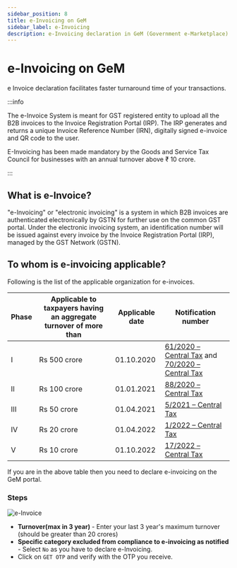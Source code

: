 ```yaml
---
sidebar_position: 8
title: e-Invoicing on GeM
sidebar_label: e-Invoicing
description: e-Invoicing declaration in GeM (Government e-Marketplace) Seller Profile
---
```


# e-Invoicing on GeM
e Invoice declaration facilitates faster turnaround time of your transactions.

:::info

The e-Invoice System is meant for GST registered entity to upload all the B2B invoices to the Invoice Registration Portal (IRP). The IRP generates and returns a unique Invoice Reference Number (IRN), digitally signed e-invoice and QR code to the user.

E-Invoicing has been made mandatory by the Goods and Service Tax Council for businesses with an annual turnover above ₹ 10 crore.

:::

## What is e-Invoice?
"e-Invoicing" or "electronic invoicing" is a system in which B2B invoices are authenticated electronically by GSTN for further use on the common GST portal. Under the electronic invoicing system, an identification number will be issued against every invoice by the Invoice Registration Portal (IRP), managed by the GST Network (GSTN).

## To whom is e-invoicing applicable?
Following is the list of the applicable organization for e-invoices.

Phase | Applicable to taxpayers having an aggregate turnover of more than | Applicable date | Notification number |
| ---- | ---- | ---- | ---- |
I | Rs 500 crore | 	01.10.2020 | [61/2020 – Central Tax](https://www.cbic.gov.in/resources//htdocs-cbec/gst/notfctn-61-central-tax-english-2020.pdf) and [70/2020 – Central Tax](https://www.cbic.gov.in/resources//htdocs-cbec/gst/notfctn-61-central-tax-english-2020.pdf) |
II | Rs 100 crore | 01.01.2021 | [88/2020 – Central Tax](https://www.cbic.gov.in/resources//htdocs-cbec/gst/notfctn-61-central-tax-english-2020.pdf) |
III | Rs 50 crore | 01.04.2021 | [5/2021 – Central Tax](https://www.cbic.gov.in/resources//htdocs-cbec/gst/notfctn-05-central-tax-english-2021.pdf) |
IV | Rs 20 crore | 01.04.2022 | [1/2022 – Central Tax](https://einvoice1.gst.gov.in/Notifications/notfctn-01-central-tax-english-2022.pdf) |
V | Rs 10 crore | 01.10.2022 | [17/2022 – Central Tax](https://einvoice1.gst.gov.in/Notifications/notfctn-17-central-tax-english-2022.pdf) |

If you are in the above table then you need to declare e-invoicing on the GeM portal.

### Steps

![e-Invoice](/img/doc/e-invoice-declaration.jpg)

- **Turnover(max in 3 year)** - Enter your last 3 year's  maximum turnover (should be greater than 20 crores)
- **Specific category excluded from compliance to e-invoicing as notified** - Select `No` as you have to declare e-Invoicing. 
- Click on `GET OTP` and verify with the OTP you receive.
